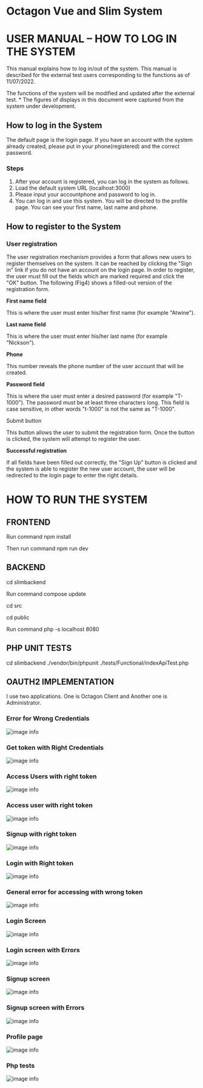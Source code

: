 # Octagon Vue and Slim System

# USER MANUAL – HOW TO LOG IN THE SYSTEM

This manual explains how to log in/out of the system. This manual is described for the external test users corresponding to the functions as of 11/07/2022.

The functions of the system will be modified and updated after the external test. \* The figures of displays in this document were captured from the system under development.

## How to log in the System

The default page is the login page. If you have an account with the system already created, please put in your phone(registered) and the correct password.

### Steps

1. After your account is registered, you can log in the system as follows.
2. Load the default system URL (localhost:3000)
3. Please input your accountphone and password to log in.
4. You can log in and use this system. You will be directed to the profile page. You can see your first name, last name and phone.

## How to register to the System

### User registration

The user registration mechanism provides a form that allows new users to register themselves on the system. It can be reached by clicking the &quot;Sign in&quot; link if you do not have an account on the login page. In order to register, the user must fill out the fields which are marked required and click the &quot;OK&quot; button. The following (Fig4) shows a filled-out version of the registration form.

**First name field**

This is where the user must enter his/her first name (for example &quot;Atwine&quot;).

**Last name field**

This is where the user must enter his/her last name (for example &quot;Nickson&quot;).

**Phone**

This number reveals the phone number of the user account that will be created.

**Password field**

This is where the user must enter a desired password (for example &quot;T-1000&quot;). The password must be at least three characters long. This field is case sensitive, in other words &quot;t-1000&quot; is not the same as &quot;T-1000&quot;.

Submit button

This button allows the user to submit the registration form. Once the button is clicked, the system will attempt to register the user.

**Successful registration**

If all fields have been filled out correctly, the &quot;Sign Up&quot; button is clicked and the system is able to register the new user account, the user will be redirected to the login page to enter the right details.

# HOW TO RUN THE SYSTEM

## FRONTEND

Run command npm install

Then run command npm run dev

## BACKEND

cd slimbackend

Run command compose update

cd src

cd public

Run command php -s localhost 8080

## PHP UNIT TESTS
cd slimbackend
./vendor/bin/phpunit ./tests/Functional/indexApiTest.php 

## OAUTH2 IMPLEMENTATION

I use two applications. One is Octagon Client and Another one is Administrator.

### Error for Wrong Credentials
![image info](./pictures/wrongcredentials.png)

### Get token with Right Credentials
![image info](./pictures/rightcredentials.png)

### Access Users with right token
![image info](./pictures/users.png)

### Access user with right token
![image info](./pictures/user.png)

### Signup with right token
![image info](./pictures/signup.png)

### Login with Right token
![image info](./pictures/login.png)

### General error for accessing with wrong token
![image info](./pictures/userserror.png)

### Login Screen
![image info](./pictures/loginscreen.png)

### Login screen with Errors
![image info](./pictures/loginerror.png)

### Signup screen
![image info](./pictures/signupscreen.png)

### Signup screen with Errors
![image info](./pictures/signuperror.png)

### Profile page
![image info](./pictures/profile.png)

### Php tests
![image info](./pictures/test.png)


